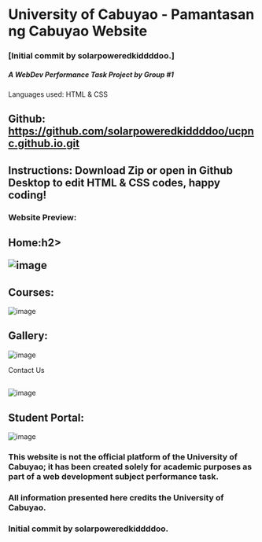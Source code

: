 <h1> University of Cabuyao -   Pamantasan ng Cabuyao Website </h1>

### [Initial commit by solarpoweredkiddddoo.]

<h5> A WebDev Performance Task Project by Group #1 </h5>

Languages used: HTML & CSS

## Github: https://github.com/solarpoweredkiddddoo/ucpnc.github.io.git

## Instructions: Download Zip or open in Github Desktop to edit HTML & CSS codes, happy coding!

<h3> Website Preview: </h3>

 <h2> Home:h2>
  
![image](https://github.com/solarpoweredkiddddoo/ucpnc.github.io/assets/161029100/bfad67a8-06d2-4971-983c-c2c01e9fbea6)

 <h2> Courses: </h2>
 
![image](https://github.com/solarpoweredkiddddoo/ucpnc.github.io/assets/161029100/f3fc469e-1ed6-4869-a0a9-59946349133c)

 <h2> Gallery: </h2>
 
![image](https://github.com/solarpoweredkiddddoo/ucpnc.github.io/assets/161029100/071c2dd4-f950-451b-8bac-194bd624426f)

Contact Us <h2> </h2>

![image](https://github.com/solarpoweredkiddddoo/ucpnc.github.io/assets/161029100/4bc33ea4-7686-46c5-9104-75bb45b09995)

 <h2> Student Portal:</h2>
 
![image](https://github.com/solarpoweredkiddddoo/ucpnc.github.io/assets/161029100/0f20ec05-ee48-43da-91f1-b120483ec8fa)



### This website is not the official platform of the University of Cabuyao; it has been created solely for academic purposes as part of a web development subject performance task. 

### All information presented here credits the University of Cabuyao.

### Initial commit by solarpoweredkiddddoo. 



